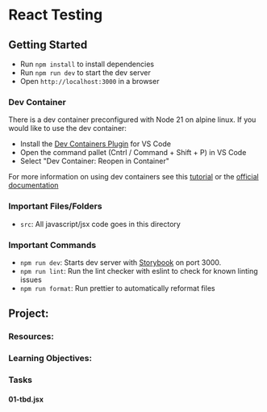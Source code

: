 # React Testing

## Getting Started

- Run `npm install` to install dependencies
- Run `npm run dev` to start the dev server
- Open `http://localhost:3000` in a browser

### Dev Container

There is a dev container preconfigured with Node 21 on alpine linux. If you would like to use the dev container:

- Install the [Dev Containers Plugin](https://marketplace.visualstudio.com/items?itemName=ms-vscode-remote.remote-containers) for VS Code
- Open the command pallet (Cntrl / Command + Shift + P) in VS Code
- Select "Dev Container: Reopen in Container"

For more information on using dev containers see this [tutorial](https://atlas-jswank.github.io/blog/dev-containers/) or the [official documentation](https://containers.dev/)

### Important Files/Folders

- `src`: All javascript/jsx code goes in this directory

### Important Commands

- `npm run dev`: Starts dev server with [Storybook](https://storybook.js.org/) on port 3000.
- `npm run lint`: Run the lint checker with eslint to check for known linting issues
- `npm run format`: Run prettier to automatically reformat files

## Project:

### Resources:

### Learning Objectives:

### Tasks

#### 01-tbd.jsx
